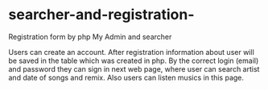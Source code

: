# searcher-and-registration-
Registration form by php My Admin and searcher 

Users can create an account.  After registration information about user will be saved in the table which was created in php. By the correct login (email) and password  they can sign in next web page, where user can search artist and date of songs and remix. Also users can listen musics in this page. 
